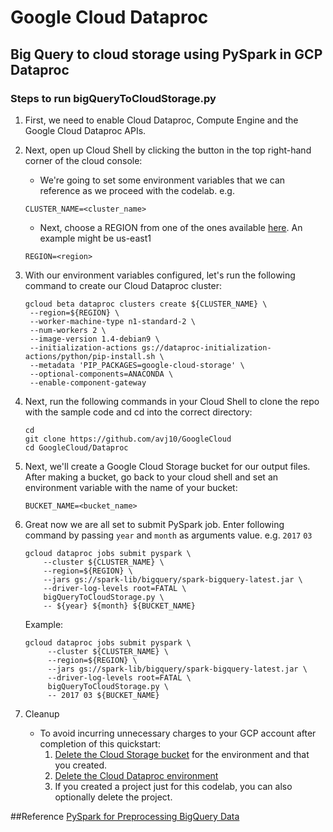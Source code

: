 # Google Cloud Dataproc

## Big Query to cloud storage using PySpark in GCP Dataproc

### Steps to run bigQueryToCloudStorage.py

1. First, we need to enable Cloud Dataproc, Compute Engine and the Google Cloud Dataproc APIs.

2. Next, open up Cloud Shell by clicking the button in the top right-hand corner of the cloud console:

    - We're going to set some environment variables that we can reference as we proceed with the codelab. e.g.
    
   ```
   CLUSTER_NAME=<cluster_name>
   ```
   
   - Next, choose a REGION from one of the ones available [here](https://cloud.google.com/compute/docs/regions-zones/). An example might be us-east1
   ```
   REGION=<region>
   ```

3. With our environment variables configured, let's run the following command to create our Cloud Dataproc cluster:
    ```
    gcloud beta dataproc clusters create ${CLUSTER_NAME} \
     --region=${REGION} \
     --worker-machine-type n1-standard-2 \
     --num-workers 2 \
     --image-version 1.4-debian9 \
     --initialization-actions gs://dataproc-initialization-actions/python/pip-install.sh \
     --metadata 'PIP_PACKAGES=google-cloud-storage' \
     --optional-components=ANACONDA \
     --enable-component-gateway
    ```
4. Next, run the following commands in your Cloud Shell to clone the repo with the sample code and cd into the correct directory:
    ```
    cd
    git clone https://github.com/avj10/GoogleCloud
    cd GoogleCloud/Dataproc
    ```

5. Next, we'll create a Google Cloud Storage bucket for our output files. After making a bucket, go back to your cloud shell and set an environment variable with the name of your bucket:
   ```
   BUCKET_NAME=<bucket_name>
   ```

6. Great now we are all set to submit PySpark job. Enter following command by passing `year` and `month` as arguments value. e.g. `2017` `03`
    ````
    gcloud dataproc jobs submit pyspark \
        --cluster ${CLUSTER_NAME} \
        --region=${REGION} \
        --jars gs://spark-lib/bigquery/spark-bigquery-latest.jar \
        --driver-log-levels root=FATAL \
        bigQueryToCloudStorage.py \
        -- ${year} ${month} ${BUCKET_NAME}
    ````
   Example:
   ````
   gcloud dataproc jobs submit pyspark \
        --cluster ${CLUSTER_NAME} \
        --region=${REGION} \
        --jars gs://spark-lib/bigquery/spark-bigquery-latest.jar \
        --driver-log-levels root=FATAL \
        bigQueryToCloudStorage.py \
        -- 2017 03 ${BUCKET_NAME}
    ````
   
7. Cleanup
    - To avoid incurring unnecessary charges to your GCP account after completion of this quickstart:
        1. [Delete the Cloud Storage bucket](https://cloud.google.com/storage/docs/deleting-buckets) for the environment and that you created.
        2. [Delete the Cloud Dataproc environment](https://cloud.google.com/dataproc/docs/guides/manage-cluster)
        3. If you created a project just for this codelab, you can also optionally delete the project.
    

##Reference
[PySpark for Preprocessing BigQuery Data](https://clmirror.storage.googleapis.com/codelabs/pyspark-bigquery/index.html?index=..%2F..index#0)